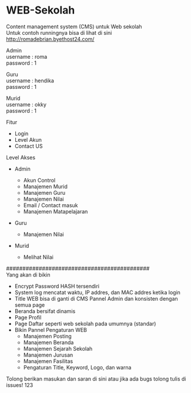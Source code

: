 # WEB-Sekolah
 Content management system (CMS) untuk Web sekolah <br>
 Untuk contoh runningnya bisa di lihat di sini <br>
 http://romadebrian.byethost24.com/
 
Admin <br>
username	: roma <br>
password	: 1 

Guru <br>
username	: hendika <br>
password	: 1 <br>

Murid <br>
username	: okky <br>
password	: 1 <br>


 Fitur
 - Login
 - Level Akun
 - Contact US
 
 Level Akses
 - Admin
   + Akun Control
   + Manajemen Murid
   + Manajemen Guru
   + Manajemen Nilai
   + Email / Contact masuk  
   + Manajemen Matapelajaran
   
 - Guru
   + Manajemen Nilai
   
 - Murid
   + Melihat Nilai
   
############################################  
Yang akan di bikin
- Encrypt Password HASH tersendiri
- System log mencatat waktu, IP addres, dan MAC addres ketika login
- Title WEB bisa di ganti di CMS Pannel Admin dan konsisten dengan semua page
- Beranda bersifat dinamis
- Page Profil
- Page Daftar seperti web sekolah pada umumnya (standar)
- Bikin Pannel Pengaturan WEB
  + Manajemen Posting
  + Manajemen Beranda
  + Manajemen Sejarah Sekolah
  + Manajemen Jurusan
  + Manajemen Fasilitas
  + Pengaturan Title, Keyword, Logo, dan warna

Tolong berikan masukan dan saran di sini atau jika ada bugs tolong tulis di issues! 123
